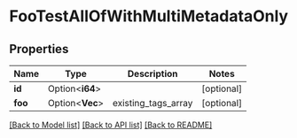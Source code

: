 # FooTestAllOfWithMultiMetadataOnly

## Properties

Name | Type | Description | Notes
------------ | ------------- | ------------- | -------------
**id** | Option<**i64**> |  | [optional]
**foo** | Option<**Vec<String>**> | existing_tags_array | [optional]

[[Back to Model list]](../README.md#documentation-for-models) [[Back to API list]](../README.md#documentation-for-api-endpoints) [[Back to README]](../README.md)


